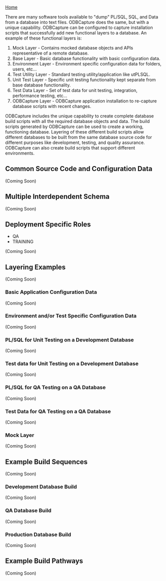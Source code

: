 [Home](README.md)

There are many software tools available to "dump" PL/SQL, SQL, and Data from a database into text files.  ODBCapture does the same, but with a unique capability.  ODBCapture can be configured to capture installation scripts that successfully add new functional layers to a database.  An example of these functional layers is:
1. Mock Layer - Contains mocked database objects and APIs representative of a remote database.
2. Base Layer - Basic database functionality with basic configuration data.
3. Environment Layer - Environment specific configuration data for folders, users, etc...
4. Test Utility Layer - Standard testing utility/application like utPLSQL.
5. Unit Test Layer - Specific unit testing functionality kept separate from base database functionality.
6. Test Data Layer - Set of test data for unit testing, integration, performance testing, etc...
7. ODBCapture Layer - ODBCapture application installation to re-capture database scripts with recent changes.

ODBCapture includes the unique capability to create complete database build scripts with all the required database objects and data.  The build scripts generated by ODBCapture can be used to create a working, functioning database.  Layering of these different build scripts allow different databases to be built from the same database source code for different purposes like development, testing, and quality assurance.  ODBCapture can also create build scripts that support different environments.


## Common Source Code and Configuration Data

(Coming Soon)


## Multiple Interdependent Schema

(Coming Soon)


## Deployment Specific Roles

* QA
* TRAINING

(Coming Soon)


## Layering Examples

(Coming Soon)

### Basic Application Configuration Data

(Coming Soon)

### Environment and/or Test Specific Configuration Data

(Coming Soon)

### PL/SQL for Unit Testing on a Development Database

(Coming Soon)

### Test data for Unit Testing on a Development Database

(Coming Soon)

### PL/SQL for QA Testing on a QA Database

(Coming Soon)

### Test Data for QA Testing on a QA Database

(Coming Soon)

### Mock Layer

(Coming Soon)


## Example Build Sequences

(Coming Soon)

### Development Database Build

(Coming Soon)

### QA Database Build

(Coming Soon)

### Production Database Build

(Coming Soon)


## Example Build Pathways

(Coming Soon)
